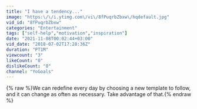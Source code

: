 ```yaml
---
title: "I have a tendency..."
image: "https:\/\/i.ytimg.com\/vi\/8fPuqrbZbxw\/hqdefault.jpg"
vid_id: "8fPuqrbZbxw"
categories: "Entertainment"
tags: ["self-help","motivation","inspiration"]
date: "2021-11-08T00:02:44+03:00"
vid_date: "2018-07-02T17:28:36Z"
duration: "PT1M"
viewcount: "3"
likeCount: "0"
dislikeCount: "0"
channel: "YoGoals"
---
```

{% raw %}We can redefine every day by choosing a new template to follow, and it can change as often as necessary. Take advantage of that.{% endraw %}
